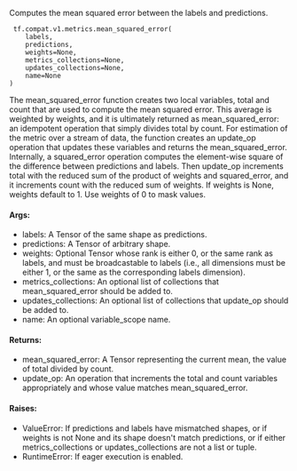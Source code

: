 Computes the mean squared error between the labels and predictions.

```
 tf.compat.v1.metrics.mean_squared_error(
    labels,
    predictions,
    weights=None,
    metrics_collections=None,
    updates_collections=None,
    name=None
)
```
The mean_squared_error function creates two local variables, total and count that are used to compute the mean squared error. This average is weighted by weights, and it is ultimately returned as mean_squared_error: an idempotent operation that simply divides total by count.
For estimation of the metric over a stream of data, the function creates an update_op operation that updates these variables and returns the mean_squared_error. Internally, a squared_error operation computes the element-wise square of the difference between predictions and labels. Then update_op increments total with the reduced sum of the product of weights and squared_error, and it increments count with the reduced sum of weights.
If weights is None, weights default to 1. Use weights of 0 to mask values.
#### Args:
- labels: A Tensor of the same shape as predictions.
- predictions: A Tensor of arbitrary shape.
- weights: Optional Tensor whose rank is either 0, or the same rank as labels, and must be broadcastable to labels (i.e., all dimensions must be either 1, or the same as the corresponding labels dimension).
- metrics_collections: An optional list of collections that mean_squared_error should be added to.
- updates_collections: An optional list of collections that update_op should be added to.
- name: An optional variable_scope name.
#### Returns:
- mean_squared_error: A Tensor representing the current mean, the value of total divided by count.
- update_op: An operation that increments the total and count variables appropriately and whose value matches mean_squared_error.
#### Raises:
- ValueError: If predictions and labels have mismatched shapes, or if weights is not None and its shape doesn't match predictions, or if either metrics_collections or updates_collections are not a list or tuple.
- RuntimeError: If eager execution is enabled.
